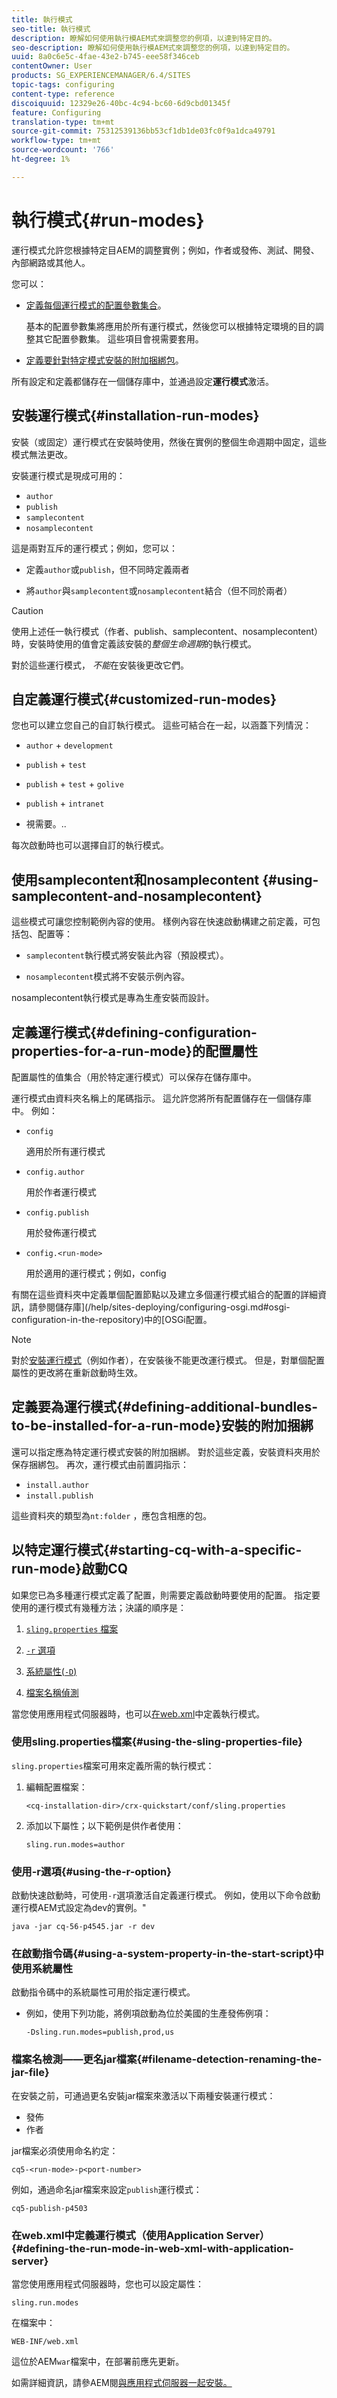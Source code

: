 ```yaml
---
title: 執行模式
seo-title: 執行模式
description: 瞭解如何使用執行模AEM式來調整您的例項，以達到特定目的。
seo-description: 瞭解如何使用執行模AEM式來調整您的例項，以達到特定目的。
uuid: 8a0c6e5c-4fae-43e2-b745-eee58f346ceb
contentOwner: User
products: SG_EXPERIENCEMANAGER/6.4/SITES
topic-tags: configuring
content-type: reference
discoiquuid: 12329e26-40bc-4c94-bc60-6d9cbd01345f
feature: Configuring
translation-type: tm+mt
source-git-commit: 75312539136bb53cf1db1de03fc0f9a1dca49791
workflow-type: tm+mt
source-wordcount: '766'
ht-degree: 1%

---
```



# 執行模式{#run-modes}

運行模式允許您根據特定目AEM的調整實例；例如，作者或發佈、測試、開發、內部網路或其他人。

您可以：

* [定義每個運行模式的配置參數集合](#defining-configuration-properties-for-a-run-mode)。

   基本的配置參數集將應用於所有運行模式，然後您可以根據特定環境的目的調整其它配置參數集。 這些項目會視需要套用。

* [定義要針對特定模式安裝的附加捆綁包](#defining-additional-bundles-to-be-installed-for-a-run-mode)。

所有設定和定義都儲存在一個儲存庫中，並通過設定&#x200B;**運行模式**&#x200B;激活。

## 安裝運行模式{#installation-run-modes}

安裝（或固定）運行模式在安裝時使用，然後在實例的整個生命週期中固定，這些模式無法更改。

安裝運行模式是現成可用的：

* `author`
* `publish`
* `samplecontent`
* `nosamplecontent`

這是兩對互斥的運行模式；例如，您可以：

* 定義`author`或`publish`，但不同時定義兩者

* 將`author`與`samplecontent`或`nosamplecontent`結合（但不同於兩者）

>[!CAUTION]
>
>使用上述任一執行模式（作者、publish、samplecontent、nosamplecontent）時，安裝時使用的值會定義該安裝的&#x200B;*整個生命週期*&#x200B;的執行模式。
>
>對於這些運行模式， *不能*&#x200B;在安裝後更改它們。

## 自定義運行模式{#customized-run-modes}

您也可以建立您自己的自訂執行模式。 這些可結合在一起，以涵蓋下列情況：

* `author` + `development`

* `publish` +  `test`

* `publish` +  `test` +  `golive`

* `publish` +  `intranet`

* 視需要。..

每次啟動時也可以選擇自訂的執行模式。

## 使用samplecontent和nosamplecontent {#using-samplecontent-and-nosamplecontent}

這些模式可讓您控制範例內容的使用。 樣例內容在快速啟動構建之前定義，可包括包、配置等：

* `samplecontent`執行模式將安裝此內容（預設模式）。

* `nosamplecontent`模式將不安裝示例內容。

nosamplecontent執行模式是專為生產安裝而設計。

## 定義運行模式{#defining-configuration-properties-for-a-run-mode}的配置屬性

配置屬性的值集合（用於特定運行模式）可以保存在儲存庫中。

運行模式由資料夾名稱上的尾碼指示。 這允許您將所有配置儲存在一個儲存庫中。 例如：

* `config`

   適用於所有運行模式

* `config.author`

   用於作者運行模式

* `config.publish`

   用於發佈運行模式

* `config.<run-mode>`

   用於適用的運行模式；例如，config

有關在這些資料夾中定義單個配置節點以及建立多個運行模式組合的配置的詳細資訊，請參閱儲存庫](/help/sites-deploying/configuring-osgi.md#osgi-configuration-in-the-repository)中的[OSGi配置。

>[!NOTE]
>
>對於[安裝運行模式](#installation-run-modes)（例如作者），在安裝後不能更改運行模式。 但是，對單個配置屬性的更改將在重新啟動時生效。

## 定義要為運行模式{#defining-additional-bundles-to-be-installed-for-a-run-mode}安裝的附加捆綁

還可以指定應為特定運行模式安裝的附加捆綁。 對於這些定義，安裝資料夾用於保存捆綁包。 再次，運行模式由前置詞指示：

* `install.author`
* `install.publish`

這些資料夾的類型為`nt:folder` ，應包含相應的包。

## 以特定運行模式{#starting-cq-with-a-specific-run-mode}啟動CQ

如果您已為多種運行模式定義了配置，則需要定義啟動時要使用的配置。 指定要使用的運行模式有幾種方法；決議的順序是：

1. [ `sling.properties` 檔案](#using-the-sling-properties-file)
1. [ `-r` 選項](#using-the-r-option)
1. [系統屬性(`-D`)](#using-a-system-property-in-the-start-script)

1. [檔案名稱偵測](#filename-detection-renaming-the-jar-file)

當您使用應用程式伺服器時，也可以[在web.xml](#defining-the-run-mode-in-web-xml-with-application-server)中定義執行模式。

### 使用sling.properties檔案{#using-the-sling-properties-file}

`sling.properties`檔案可用來定義所需的執行模式：

1. 編輯配置檔案：

   `<cq-installation-dir>/crx-quickstart/conf/sling.properties`

1. 添加以下屬性；以下範例是供作者使用：

   `sling.run.modes=author`

### 使用-r選項{#using-the-r-option}

啟動快速啟動時，可使用`-r`選項激活自定義運行模式。 例如，使用以下命令啟動運行模AEM式設定為dev的實例。&quot;

```shell
java -jar cq-56-p4545.jar -r dev
```

### 在啟動指令碼{#using-a-system-property-in-the-start-script}中使用系統屬性

啟動指令碼中的系統屬性可用於指定運行模式。

* 例如，使用下列功能，將例項啟動為位於美國的生產發佈例項：

   `-Dsling.run.modes=publish,prod,us`

### 檔案名檢測——更名jar檔案{#filename-detection-renaming-the-jar-file}

在安裝之前，可通過更名安裝jar檔案來激活以下兩種安裝運行模式：

* 發佈
* 作者

jar檔案必須使用命名約定：

`cq5-<run-mode>-p<port-number>`

例如，通過命名jar檔案來設定`publish`運行模式：

`cq5-publish-p4503`

### 在web.xml中定義運行模式（使用Application Server）{#defining-the-run-mode-in-web-xml-with-application-server}

當您使用應用程式伺服器時，您也可以設定屬性：

`sling.run.modes`

在檔案中：

`WEB-INF/web.xml`

這位於AEM`war`檔案中，在部署前應先更新。

如需詳細資訊，請參AEM閱[與應用程式伺服器一起安裝。](/help/sites-deploying/application-server-install.md)
